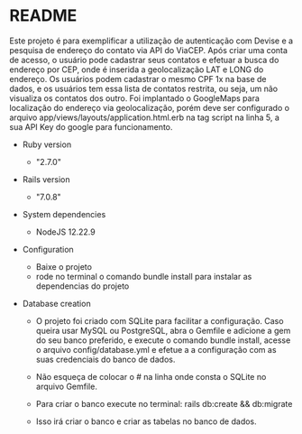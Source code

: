 # README

Este projeto é para exemplificar a utilização de autenticação com Devise e a pesquisa de endereço do contato via API do ViaCEP. 
Após criar uma conta de acesso, o usuário pode cadastrar seus contatos e efetuar a busca do endereço por CEP, onde é inserida a geolocalização LAT e LONG do endereço.
Os usuários podem cadastrar o mesmo CPF 1x na base de dados, e os usuários tem essa lista de contatos restrita, ou seja, um não visualiza os contatos dos outro. Foi implantado o GoogleMaps para localização do endereço via geolocalização, porém deve ser configurado o arquivo app/views/layouts/application.html.erb na tag script na linha 5, a sua API Key do google para funcionamento.



* Ruby version
   - "2.7.0"

* Rails version
   - "7.0.8"

* System dependencies
   - NodeJS 12.22.9

* Configuration
   - Baixe o projeto 
   - rode no terminal o comando bundle install para instalar as dependencias do projeto

* Database creation
   - O projeto foi criado com SQLite para facilitar a configuração. Caso queira usar MySQL ou PostgreSQL, abra o Gemfile e adicione a gem do seu banco preferido, e
    execute o comando bundle install, acesse o arquivo config/database.yml e efetue a a configuração com as suas credenciais do banco de dados. 
   - Não esqueça de colocar o # na linha onde consta o SQLite no arquivo Gemfile.

    - Para criar o banco execute no terminal: rails db:create && db:migrate
    - Isso irá criar o banco e criar as tabelas no banco de dados.
